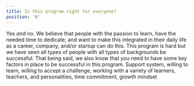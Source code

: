 ```yaml
---
title: Is this program right for everyone?
position: '6'
---
```

Yes _and_ no. We believe that people with the passion to learn, have the needed time to dedicate, and want to make this integrated in their daily life as a career, company, and/or startup can do this. This program is hard but we have seen all types of people with all types of backgrounds be successful. That being said, we also know that you need to have some key factors in place to be successful in this program. Support system, willing to learn, willing to accept a challenge, working with a variety of learners, teachers, and personalities, time commitment, growth mindset

